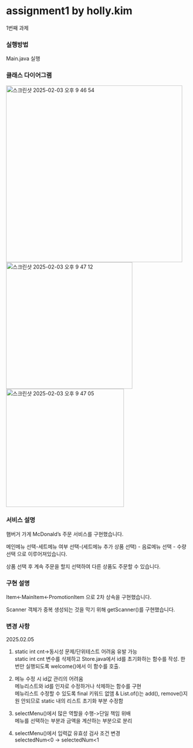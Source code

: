 # assignment1 by holly.kim

1번째 과제

### 실행방법
Main.java 실행  

### 클래스 다이어그램 
<img width="480" alt="스크린샷 2025-02-03 오후 9 46 54" src="https://github.com/user-attachments/assets/7ca1b0f2-a3ed-4684-ab97-0c9590adc2e5" />


<img width="344" alt="스크린샷 2025-02-03 오후 9 47 12" src="https://github.com/user-attachments/assets/2023a40e-8be7-4ee8-817a-4f98d9c329b4" />

<img width="321" alt="스크린샷 2025-02-03 오후 9 47 05" src="https://github.com/user-attachments/assets/d4041fce-f331-470b-bbb2-b1793bb53ee1" />


### 서비스 설명

햄버거 가게 McDonald’s 주문 서비스를 구현했습니다.

메인메뉴 선택-세트메뉴 여부 선택-(세트메뉴 추가 상품 선택) - 음료메뉴 선택 - 수량 선택 으로 이루어져있습니다.

상품 선택 후 계속 주문을 할지 선택하여 다른 상품도 주문할 수 있습니다.

### 구현 설명

Item←MainItem←PromotionItem 으로 2차 상속을 구현했습니다.

Scanner 객체가 중복 생성되는 것을 막기 위해 getScanner()를 구현했습니다. 


###  변경 사항
2025.02.05



1. static int cnt->동시성 문제/단위테스트 어려움 유발 가능  
static int cnt 변수를 삭제하고 Store.java에서 id를 초기화하는 함수를 작성. 한 번만 실행되도록 welcome()에서 이 함수를 호출.



3. 메뉴 수정 시 id값 관리의 어려움  
메뉴리스트와 id를 인자로 수정하거나 삭제하는 함수를 구현  
메뉴리스트 수정할 수 있도록 final 키워드 없앰 & List.of()는 add(), remove()지원 안되므로 static 내의 리스트 초기화 부분 수정함


4. selectMenu()에서 많은 역할을 수행->단일 책임 위배  
메뉴를 선택하는 부분과 금액을 계산하는 부분으로 분리



5. selectMenu()에서 입력값 유효성 검사 조건 변경  
selectedNum<0 -> selectedNum<1

